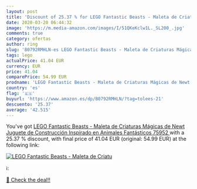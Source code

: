 ```yaml
---
layout: post
title: 'Discount of 25.37 % for LEGO Fantastic Beasts - Maleta de Criatu'
date: 2020-03-20 06:44:32
image: 'https://m.media-amazon.com/images/I/51QKeKclw1L._SL200_.jpg'
comments: true
category: ofertas
author: ring
slug: 'B0792RMHLN-es LEGO Fantastic Beasts - Maleta de Criaturas Mágicas de...'
tags: lego
actualPrice: 41.04 EUR
currency: EUR
price: 41.04
comparePrice: 54.99 EUR
prodname: 'LEGO Fantastic Beasts - Maleta de Criaturas Mágicas de Newt  Juguete de Construcción Inspirado en Animales Fantásticos  75952 '
country: 'es'
flag: '🇪🇸'
buyurl: 'https://www.amazon.es/dp/B0792RMHLN/?tag=tolees-21'
descuento: '25.37'
average: '42.515'
---
```


You've got [LEGO Fantastic Beasts - Maleta de Criaturas Mágicas de Newt  Juguete de Construcción Inspirado en Animales Fantásticos  75952 ](https://www.amazon.es/dp/B0792RMHLN/?tag=tolees-21) with a  25.37 % discount, with final price of 41.04 EUR (original: 54.99 EUR) at the following link:

[![LEGO Fantastic Beasts - Maleta de Criatu](https://m.media-amazon.com/images/I/51QKeKclw1L._SL200_.jpg)](https://www.amazon.es/dp/B0792RMHLN/?tag=tolees-21)

ℹ️:


[🛒 Check the deal!!](https://www.amazon.es/dp/B0792RMHLN/?tag=tolees-21)
